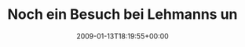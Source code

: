 ---
retweeted: false
source: <a href="http://twitter.com" rel="nofollow">Twitter Web Client</a>
entities:
  hashtags:
  - text: beherrschung
    indices:
    - '64'
    - '77'
  symbols: []
  user_mentions: []
  urls: []
display_text_range:
- '0'
- '77'
favorite_count: '0'
id_str: '1116233109'
truncated: false
retweet_count: '0'
id: '1116233109'
created_at: Tue Jan 13 18:19:55 +0000 2009
favorited: false
full_text: 'Noch ein Besuch bei Lehmanns und ich besitz das blöde XEN Buch. #beherrschung'
lang: de
tags:
- beherrschung
- pesos:twitter
date: '2009-01-13T18:19:55+00:00'
src: https://twitter.com/bascht/status/1116233109
original_url: https://twitter.com/bascht/status/1116233109
type: twitter_tweet
text: 'Noch ein Besuch bei Lehmanns und ich besitz das blöde XEN Buch. #beherrschung'
title: Noch ein Besuch bei Lehmanns un

---